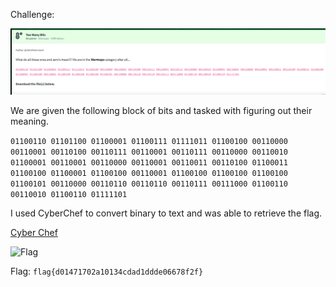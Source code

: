 Challenge:

![Challenge](images/1.challenge.PNG)

We are given the following block of bits and tasked with figuring out their meaning.

```01100110 01101100 01100001 01100111 01111011 01100100 00110000 00110001 00110100 00110111 00110001 00110111 00110000 00110010 01100001 00110001 00110000 00110001 00110011 00110100 01100011 01100100 01100001 01100100 00110001 01100100 01100100 01100100 01100101 00110000 00110110 00110110 00110111 00111000 01100110 00110010 01100110 01111101```

I used CyberChef to convert binary to text and was able to retrieve the flag.

[Cyber Chef](https://gchq.github.io/CyberChef)

![Flag](images/2.flag.PNG)

Flag: ```flag{d01471702a10134cdad1ddde06678f2f}```